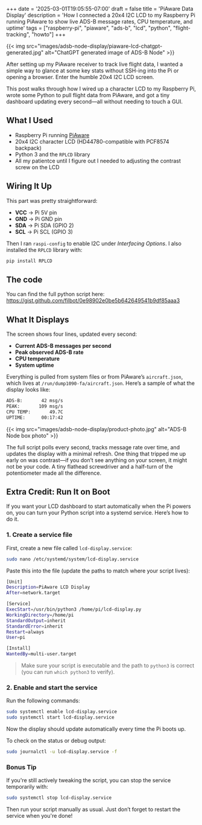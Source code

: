 +++
date = '2025-03-01T19:05:55-07:00'
draft = false
title = 'PiAware Data Display'
description = 'How I connected a 20x4 I2C LCD to my Raspberry Pi running PiAware to show live ADS-B message rates, CPU temperature, and uptime'
tags = ["raspberry-pi", "piaware", "ads-b", "lcd", "python", "flight-tracking", "howto"]
+++

{{< img src="images/adsb-node-display/piaware-lcd-chatgpt-generated.jpg" alt="ChatGPT generated image of ADS-B Node" >}}

After setting up my PiAware receiver to track live flight data, I wanted a simple way to glance at some key stats without SSH-ing into the Pi or opening a browser. Enter the humble 20x4 I2C LCD screen.

This post walks through how I wired up a character LCD to my Raspberry Pi, wrote some Python to pull flight data from PiAware, and got a tiny dashboard updating every second—all without needing to touch a GUI.

## What I Used

- Raspberry Pi running [PiAware](https://www.flightaware.com/adsb/piaware/build)
- 20x4 I2C character LCD (HD44780-compatible with PCF8574 backpack)
- Python 3 and the `RPLCD` library
- All my patientce until I figure out I needed to adjusting the contrast screw on the LCD

## Wiring It Up

This part was pretty straightforward:

- **VCC** → Pi 5V pin  
- **GND** → Pi GND pin  
- **SDA** → Pi SDA (GPIO 2)  
- **SCL** → Pi SCL (GPIO 3)  

Then I ran `raspi-config` to enable I2C under *Interfacing Options*. I also installed the `RPLCD` library with:

```bash
pip install RPLCD
```

## The code

You can find the full python script here: https://gist.github.com/filbot/0e98902e0be5b642649541b9df85aaa3

## What It Displays

The screen shows four lines, updated every second:

- **Current ADS-B messages per second**
- **Peak observed ADS-B rate**
- **CPU temperature**
- **System uptime**

Everything is pulled from system files or from PiAware’s `aircraft.json`, which lives at `/run/dump1090-fa/aircraft.json`. Here’s a sample of what the display looks like:

```bash
ADS-B:       42 msg/s
PEAK:       109 msg/s
CPU TEMP:       49.7C
UPTIME:      00:17:42
```

{{< img src="images/adsb-node-display/product-photo.jpg" alt="ADS-B Node box photo" >}}

The full script polls every second, tracks message rate over time, and updates the display with a minimal refresh. One thing that tripped me up early on was contrast—if you don’t see anything on your screen, it might not be your code. A tiny flathead screwdriver and a half-turn of the potentiometer made all the difference.

## Extra Credit: Run It on Boot

If you want your LCD dashboard to start automatically when the Pi powers on, you can turn your Python script into a systemd service. Here’s how to do it.

### 1. Create a service file

First, create a new file called `lcd-display.service`:

```bash
sudo nano /etc/systemd/system/lcd-display.service
```

Paste this into the file (update the paths to match where your script lives):

```bash
[Unit]
Description=PiAware LCD Display
After=network.target

[Service]
ExecStart=/usr/bin/python3 /home/pi/lcd-display.py
WorkingDirectory=/home/pi
StandardOutput=inherit
StandardError=inherit
Restart=always
User=pi

[Install]
WantedBy=multi-user.target
```

> Make sure your script is executable and the path to `python3` is correct (you can run `which python3` to verify).

### 2. Enable and start the service

Run the following commands:

```bash
sudo systemctl enable lcd-display.service
sudo systemctl start lcd-display.service
```

Now the display should update automatically every time the Pi boots up.

To check on the status or debug output:

```bash
sudo journalctl -u lcd-display.service -f
```

### Bonus Tip

If you're still actively tweaking the script, you can stop the service temporarily with:

```bash
sudo systemctl stop lcd-display.service
```

Then run your script manually as usual. Just don’t forget to restart the service when you're done!